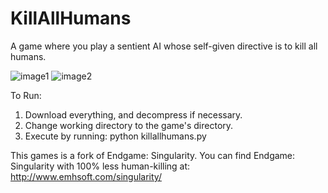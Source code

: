 # KillAllHumans
A game where you play a sentient AI whose self-given directive is to kill all humans.

![image1](http://aluminiumi.github.io/killallhumans-site/screen_2017.04.23_05.49.09.662065243.jpg)
![image2](http://aluminiumi.github.io/killallhumans-site/screen_2017.04.23_05.53.58.776830076.jpg)

To Run:
1) Download everything, and decompress if necessary.
2) Change working directory to the game's directory.
3) Execute by running: python killallhumans.py

This games is a fork of Endgame: Singularity.
You can find Endgame: Singularity with 100% less human-killing at: 
http://www.emhsoft.com/singularity/ 
